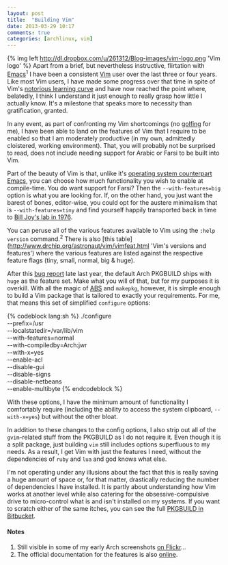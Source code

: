 ```yaml
---
layout: post
title:  "Building Vim"
date: 2013-03-29 10:17
comments: true
categories: [archlinux, vim]
---
```

    
{% img left http://dl.dropbox.com/u/261312/Blog-images/vim-logo.png 'Vim logo' %}
Apart from a brief, but nevertheless instructive, flirtation with 
[Emacs](http://www.gnu.org/software/emacs/ 'Emacs homepage')<sup>1</sup> I have
been a consistent [Vim](http://www.vim.org/ 'Vim home') user over the last three
or four years. Like most Vim users, I have made some progress over that time
in spite of Vim's 
[notorious learning curve](http://stackoverflow.com/a/1815372/712613 'SO answer on Vim')
and have now reached the point where, belatedly, I think I understand it just enough
to really grasp how little I actually know. It's a milestone that speaks more to
necessity than gratification, granted.

In any event, as part of confronting my Vim shortcomings (no 
[golfing](http://www.vimgolf.com/ 'Vim golf…') for me), I have been able
to land on the features of Vim that I require to be enabled so that I am moderately
productive (in my own, admittedly cloistered, working environment). That, you will
probably not be surprised to read, does not include needing support for Arabic or
Farsi to be built into Vim.

Part of the beauty of Vim is that, unlike it's 
[operating system counterpart Emacs](http://en.wikipedia.org/wiki/Editor_war#Humor '…lacking a decent editor'),
you can choose how much functionality you wish to enable at compile-time. You do want
support for Farsi? Then the `--with-features=big` option is what you are looking for.
If, on the other hand, you just want the barest of bones, editor-wise, you could opt
for the austere minimalism that is `--with-features=tiny` and find yourself happily
transported back in time to 
[Bill Joy's lab in 1976](https://en.wikipedia.org/wiki/Vi 'Wikipedia page on Vi').

You can peruse all of the various features available to Vim using the `:help version`
command.<sup>2</sup> There is also 
[this table](http://www.drchip.org/astronaut/vim/vimfeat.html 'Vim's versions and features')
where the various features are listed against the respective feature flags (tiny, small,
normal, big &amp; huge).

After this 
[bug report](https://bugs.archlinux.org/task/33019 'Add +profile to gvim on Flyspray')
late last year, the default Arch PKGBUILD ships with `huge` as the feature set. Make 
what you will of that, but for my purposes it is overkill. With all the magic of
[ABS](https://wiki.archlinux.org/index.php/Abs 'Arch Wiki page on ABS') and 
`makepkg`, however, it is simple enough to build a Vim package that is tailored
to exactly your requirements. For me, that means this set of simplified `configure` 
options:

{% codeblock lang:sh %}
  ./configure \
    --prefix=/usr \
    --localstatedir=/var/lib/vim \
    --with-features=normal \
    --with-compiledby=Arch:jwr \
    --with-x=yes \
    --enable-acl \
    --disable-gui \
    --disable-signs \
    --disable-netbeans \
    --enable-multibyte 
{% endcodeblock %}

With these options, I have the minimum amount of functionality I comfortably
require (including the ability to access the system clipboard, `--with-x=yes`)
but without the other bloat.

In addition to these changes to the config options, I also strip out all of the
`gvim`-related stuff from the PKGBUILD as I do not require it. Even though it
is a split package, just building `vim` still includes options superfluous to
my needs.  As a result, I get Vim with just the features I need, without the
dependencies of `ruby` and `lua` and god knows what else. 

I'm not operating under any illusions about the fact that this is
really saving a huge amount of space or, for that matter, drastically reducing the
number of dependencies I have installed. It is partly about understanding how Vim
works at another level while also catering for the obsessive-compulsive drive to
micro-control what is and isn't installed on my systems. If you want to scratch either
of the same itches, you can see the full
[PKGBUILD in Bitbucket](https://bitbucket.org/jasonwryan/shiv/src/e6ccbe61780dfe24a5f7edda0d4b082dbb572e4a/Build/vim/PKGBUILD?at=default 'Eviscerated Vim PKGBUILD').

#### Notes
1. Still visible in some of my early Arch screenshots
[on Flickr](http://www.flickr.com/photos/jasonwryan/3748882572/in/photostream 'Emacs in Openbox')…
2. The official documentation for the features is also
[online](http://vimdoc.sourceforge.net/htmldoc/various.html#+feature-list 'Vim Feature list').
